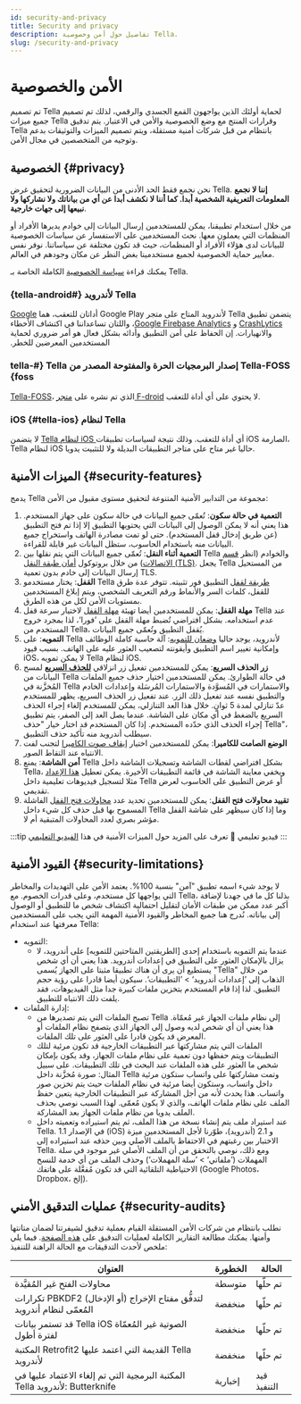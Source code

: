 ```yaml
---
id: security-and-privacy
title: Security and privacy
description: تفاصيل حول أمن وخصوصية Tella.
slug: /security-and-privacy
---
```


#  الأمن والخصوصية

تم تصميم Tella لحماية أولئك الذين يواجهون القمع الجسدي والرقمي، لذلك تم تصميم جميع ميزات Tella وقرارات المنتج مع وضع الخصوصية والأمن في الاعتبار. يتم تدقيق Tella بانتظام من قبل شركات أمنية مستقلة، ويتم تصميم الميزات والتوثيقات بدعم وتوجيه من المتخصصين في مجال الأمن.


## الخصوصية {#privacy}

نحن نجمع فقط الحد الأدنى من البيانات الضرورية لتحقيق غرض Tella. **إننا لا نجمع المعلومات التعريفية الشخصية أبدا. كما أننا لا نكشف أبدا عن أي من بياناتك ولا نشاركها ولا نبيعها إلى جهات خارجية**.

من خلال استخدام تطبيقنا، يمكن للمستخدمين إرسال البيانات إلى خوادم يديرها الأفراد أو المنظمات التي يعملون معها. نحث المستخدمين على الاستفسار عن سياسات الخصوصية للبيانات لدى هؤلاء الأفراد أو المنظمات، حيث قد تكون مختلفة عن سياساتنا. نوفر نفس معايير حماية الخصوصية لجميع مستخدمينا بغض النظر عن مكان وجودهم في العالم.

يمكنك قراءة [سياسة الخصوصية](/privacy) الكاملة الخاصة بـ Tella.


### ‫‫Tella لأندرويد {#tella-android}

يتضمن تطبيق ‫‫Tella لأندرويد المتاح على متجر Google Play أداتان للتعقب، هما [Google CrashLytics](https://firebase.google.com/docs/crashlytics) و [Google Firebase Analytics](https://firebase.google.com/docs/analytics)، واللتان تساعداننا في اكتشاف الأخطاء والانهيارات. إن الحفاظ على أمن التطبيق وأدائه بشكل فعال هو أمر ضروري لحماية المستخدمين المعرضين للخطر.

### ‫Tella-FOSS إصدار البرمجيات الحرة والمفتوحة المصدر من Tella‏ {#tella-foss}

[Tella-FOSS](/faq#is-tella-available-on-f-droid)، الذي تم نشره على [متجر F-droid](https://f-droid.org/en/packages/org.hzontal.tellaFOSS/) لا يحتوي على أي أداة للتعقب.


### ‫Tella لنظام iOS {#tella-ios}

لا يتضمن [Tella لنظام iOS ](https://apps.apple.com/us/app/tella-document-protect/id1598152580) أي  أداة للتعقب. وذلك نتيجة لسياسات تطبيقات iOS الصارمة، Tella لنظام iOS حاليا غير متاح على متاجر التطبيقات البديلة ولا للتثبيت يدويا.


## الميزات الأمنية {#security-features}

يدمج Tella مجموعة من التدابير الأمنية المتنوعة لتحقيق مستوى مقبول من الأمن:



1. **التعمية في حالة سكون**: تُعمّى جميع البيانات في حالة سكون على جهاز المستخدم. هذا يعني أنه لا يمكن الوصول إلى البيانات التي يحتويها التطبيق إلا إذا تم فتح التطبيق (عن طريق إدخال قفل المستخدم). حتى لو تمت مصادرة الهاتف واستخراج جميع البيانات منه باستخدام الحاسوب، ستظل البيانات غير قابلة للقراءة.
2. **التعمية أثناء النقل**: تُعمّى جميع البيانات التي يتم نقلها بين Tella والخوادم (انظر [قسم الاتصالات](/features#connecting-to-servers)) من خلال بروتوكول [أمان طبقة النقل (TLS)](https://en.wikipedia.org/wiki/Transport_Layer_Security). يجعل Tella من المستحيل إرسال البيانات إلى خادم بدون تعمية TLS.
3. **القفل**: يختار مستخدمو Tella [طريقة لقفل](/features#app-lock) التطبيق فور تثبيته. تتوفر عدة طرق للقفل، كلمات السر والأنماط ورقم التعريف الشخصي، ويتم إبلاغ المستخدمين بمستويات الأمن لكل من هذه الطرق.
4. **مهلة القفل**: يمكن للمستخدمين أيضا تهيئة [مهلة القفل](/features#lock-timeout-configuration) لاختيار سرعة قفل Tella عند عدم استخدامه. بشكل افتراضي تُضبط مهلة القفل على ’فورا‘، لذا بمجرد خروج المستخدم من Tella، يُقفل التطبيق وتُعمّى جميع البيانات.
5. **التمويه**: على Tella لأندرويد، يوجد حاليا [وضعان للتمويه](features#camouflage): آلة حاسبة كاملة الوظائف وإمكانية تغيير اسم التطبيق وأيقونته لتصعيب العثور عليه على الهاتف. بسبب قيود iOS، لا يمكن تمويه Tella لنظام iOS.
6. **زر الحذف السريع**: يمكن للمستخدمين تفعيل زر انزلاقي **[للحذف السريع](features#quick-delete)** لمسح البيانات من Tella في حالة الطوارئ. يمكن للمستخدمين اختيار حذف جميع الملفات المُخزَّنة في Tella والاستمارات في المُسوَّدة والاستمارات المُرسَلة وإعدادات الخادم والتطبيق نفسه عند تفعيل ذلك الزر. عند تفعيل زر الحذف السريع، يظهر للمستخدم عدّ تنازلي لمدة 5 ثوانٍ. خلال هذا العد التنازلي، يمكن للمستخدم إلغاء إجراء الحذف السريع بالضغط في أي مكان على الشاشة. عندما يصل العد إلى الصفر، يتم تطبيق إجراء الحذف الذي حدّده المستخدم. إذا كان المستخدم قد اختار خيار "حذف Tella"، سيطلب أندرويد منه تأكيد حذف التطبيق.
7. **الوضع الصامت للكاميرا**: يمكن للمستخدمين اختيار [إيقاف صوت الكاميرا](/features#camera-silent-mode) لتجنب لفت الانتباه عند التقاط الصور.
8. **أمن الشاشة**: يمنع Tella بشكل افتراضي لقطات الشاشة وتسجيلات الشاشة داخل Tella، ويخفي معاينة الشاشة في قائمة التطبيقات الأخيرة. يمكن تعطيل [هذا الإعداد](/features#screen-security) مثلا لتسجيل فيديوهات تعليمية داخل Tella أو عرض التطبيق على الحاسوب لعرض تقديمي.
9. **تقييد محاولات فتح القفل**: يمكن للمستخدمين تحديد عدد [محاولات فتح القفل](features#restrict-unlocking-attempts) الفاشلة المسموح بها قبل حذف كل شيء داخل Tella وما إذا كان سيظهر على شاشة القفل مؤشر بصري لعدد المحاولات المتبقية  أم لا.

:::tip فيديو تعليمي 🎥
تعرف على المزيد حول الميزات الأمنية في هذا [الفيديو التعليمي](/video-tutorials#additional-security-features)
:::


## القيود الأمنية {#security-limitations}

لا يوجد شيء اسمه تطبيق "آمن" بنسبة 100%. يعتمد الأمن على التهديدات والمخاطر التي يواجهها كل مستخدم، وعلى قدرات الخصوم. مع Tella، بذلنا كل ما في جهدنا لإضافة أكبر عدد ممكن من طبقات الأمان لتقليل احتمالية اكتشاف شخص ما للتطبيق أو الوصول إلى بياناته. نُدرج هنا جميع المخاطر والقيود الأمنية المهمة التي يجب على المستخدمين معرفتها عند استخدام Tella:



* التمويه:
    * عندما يتم التمويه باستخدام إحدى [الطريقتين المتاحتين للتمويه] على أندرويد، لا يزال بالإمكان العثور على التطبيق في إعدادات أندرويد. هذا يعني أن أي شخص يستطيع أن يرى أن هناك تطبيقا مثبتا على الجهاز يُسمى "Tella" من خلال الذهاب إلى ’إعدادات أندرويد‘ > ’التطبيقات‘. سيكون أيضا قادرا على رؤية حجم التطبيق. لذا إذا قام المستخدم بتخزين ملفات كبيرة جدا مثل الفيديوهات، فقد يلفت ذلك الانتباه للتطبيق.
* إدارة الملفات:
    * تصبح الملفات التي يتم تصديرها من Tella إلى نظام ملفات الجهاز غير مُعمّاة. هذا يعني أن أي شخص لديه وصول إلى الجهاز الذي يتصفح نظام الملفات أو المعرض قد يكون قادرا على العثور على تلك الملفات.
    * الملفات التي يتم مشاركتها عبر التطبيقات الخارجية قد تكون مرئية لتلك التطبيقات ويتم حفظها دون تعمية على نظام ملفات الجهاز، وقد يكون بإمكان شخص ما العثور على هذه الملفات عند البحث في تلك التطبيقات. على سبيل المثال: صورة مُخزَّنة داخل Tella وتمت مشاركتها على واتساب ستكون مرئية داخل واتساب، وستكون أيضا مرئية في نظام الملفات حيث يتم تخزين صور واتساب. هذا يحدث لأنه من أجل المشاركة عبر التطبيقات الخارجية يتعين حفظ الملف على نظام ملفات الهاتف، والذي لا يكون مُعمّى. لهذا السبب نوصي بحذف الملف يدويا من نظام ملفات الجهاز بعد المشاركة.
    * عند استيراد ملف يتم إنشاء نسخة من هذا الملف، ثم يتم استيراده وتعميته داخل Tella. في الإصدار 1.1 (iOS) و 2.1 (أندرويد)، طوّرنا لأجل المستخدمين ميزة الاختبار بين رغبتهم في الاحتفاظ بالملف الأصلي وبين حذفه عند استيراده إلى Tella. ومع ذلك، نوصي بالتحقق من أن الملف الأصلي غير موجود في سلة المهملات (’ملفاتي‘ > ’سلة المهملات‘) وحذف الملف من أي خدمة للنسخ الاحتياطية التلقائية التي قد تكون مُفعَّلة على هاتفك (Google Photos، Dropbox، إلخ).


## عمليات التدقيق الأمني {#security-audits}

نطلب بانتظام من شركات الأمن المستقلة القيام بعملية تدقيق لشيفرتنا لضمان متانتها وأمنها. يمكنك مطالعة التقارير الكاملة لعمليات التدقيق على [هذه الصفحة](https://drive.google.com/file/d/11mPB2KZLHb6blmNuk_qyXYcn4BSVYNFT/view?usp=sharing). فيما يلي ملخص لأحدث التدقيقات مع الحالة الراهنة للتنفيذ:


| العنوان                                               | الخطورة    | الحالة      |
|-----------------------------------------------------|-------------|-------------|
| محاولات الفتح غير المُقيَّدة                        | متوسطة      | تم حلّها |
| تكرارات PBKDF2 لتدفُّق مفتاح الإخراج (أو الإدخال) المُعمّى لنظام أندرويد     | منخفضة         | تم حلّها    |
| قد تستمر بيانات Tella iOS الصوتية غير المُعمّاة لفترة أطول  | منخفضة         | تم حلّها    |
| المكتبة Retrofit2 القديمة التي اعتمد عليها Tella لأندرويد         | منخفضة         | تم حلّها    |
| المكتبة البرمجية التي تم إلغاء الاعتماد عليها في Tella لأندرويد: Butterknife    | إخبارية| قيد التنفيذ |
